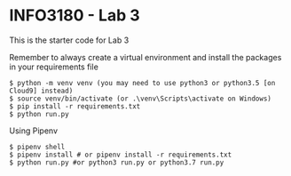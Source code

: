 # INFO3180 - Lab 3
This is the starter code for Lab 3

Remember to always create a virtual environment and install the packages in your requirements file

```
$ python -m venv venv (you may need to use python3 or python3.5 [on Cloud9] instead)
$ source venv/bin/activate (or .\venv\Scripts\activate on Windows)
$ pip install -r requirements.txt 
$ python run.py
```

Using Pipenv

```
$ pipenv shell
$ pipenv install # or pipenv install -r requirements.txt
$ python run.py #or python3 run.py or python3.7 run.py
```
